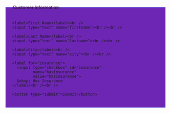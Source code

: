 <!DOCTYPE html>
<html lang="en" >
<head>
      <title>Welcome to website</title> 
      <meta charset="UTF-8">
      <meta name="viewport"      content="width=device-width, initial-scale=1.0">
       <style>
  #customer-form {
    padding: 20px;
    border: 1px solid #6266f1;
    background-color:#6d26b3;
  }

  #customer-form button {
    padding: 10px;
    background-color:#af1442;
    color: white;
    border: 0;
    border-radius: 5px;
  }

  #customer-form input[type="text"] {
    width: 100%;
    max-width: 250px;
  }
</style>
  </head>
  <body>
      <form action="/tutorial/action.html">
  <fieldset id="customer-form">
    <legend>Customer Information</legend>

    <label>First Name</label><br />
    <input type="text" name="firstname"><br /><br />

    <label>Last Name</label><br />
    <input type="text" name="lastname"><br /><br />

    <label>City</label><br />
    <input type="text" name="city"><br /><br />

    <label for="insurance">
      <input type="checkbox" id="insurance"
             name="hasinsurance"
             value="hasinsurance">
      &nbsp; Has Insurance
    </label><br /><br />

    <button type="submit">Submit</button>
  </fieldset>
</form>  
  </body>    
</html>
